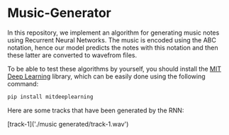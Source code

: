 # Music-Generator
In this repository, we implement an algorithm for generating music notes using Recurrent Neural Networks. The music is encoded using the ABC notation, hence our model predicts the notes with this notation and then these latter are converted to wavefrom files.


To be able to test these algorithms by yourself, you should install the [MIT Deep Learning](https://github.com/aamini/introtodeeplearning/) library, which can be easily done using the following command:

```sh
pip install mitdeeplearning
```
Here are some tracks that have been generated by the RNN:

[track-1]('./music generated/track-1.wav')

